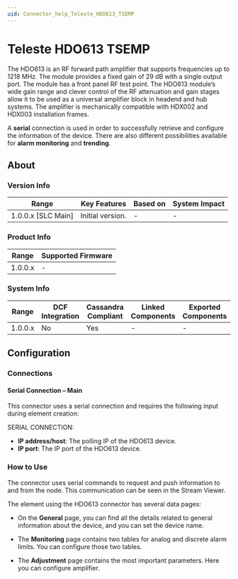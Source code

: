 ```yaml
---
uid: Connector_help_Teleste_HDO613_TSEMP
---
```


# Teleste HDO613 TSEMP

The HDO613 is an RF forward path amplifier that supports frequencies up to 1218 MHz. The module provides a fixed gain of 29 dB with a single output port. The module has a front panel RF test point.
The HDO613 module’s wide gain range and clever control of the RF attenuation and gain stages allow it to be used as a universal amplifier block in headend and hub systems. The amplifier is mechanically compatible with HDX002 and HDX003 installation frames.

A **serial** connection is used in order to successfully retrieve and configure the information of the device. There are also different possibilities available for **alarm monitoring** and **trending**.

## About

### Version Info

| Range              | Key Features      | Based on | System Impact |
|--------------------|-------------------|----------|---------------|
| 1.0.0.x [SLC Main] | Initial version.  | -        | -             |

### Product Info

| Range   | Supported Firmware |
|---------|--------------------|
| 1.0.0.x | -                  |

### System Info

| Range   | DCF Integration | Cassandra Compliant | Linked Components | Exported Components |
|---------|-----------------|---------------------|-------------------|---------------------|
| 1.0.0.x | No              | Yes                 | -                 | -                   |

## Configuration

### Connections

#### Serial Connection – Main

This connector uses a serial connection and requires the following input during element creation:

SERIAL CONNECTION:

- **IP address/host**: The polling IP of the HDO613 device.
- **IP port**: The IP port of the HDO613 device.

### How to Use

The connector uses serial commands to request and push information to and from the node. This communication can be seen in the Stream Viewer.

The element using the HDO613 connector has several data pages:

- On the **General** page, you can find all the details related to general information about the device, and you can set the device name.

- The **Monitoring** page contains two tables for analog and discrete alarm limits. You can configure those two tables.

- The **Adjustment** page contains the most important parameters. Here you can configure amplifier.
